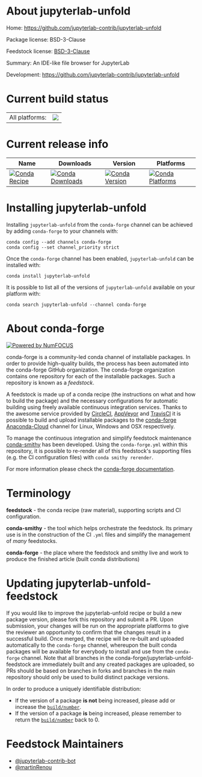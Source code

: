 About jupyterlab-unfold
=======================

Home: https://github.com/jupyterlab-contrib/jupyterlab-unfold

Package license: BSD-3-Clause

Feedstock license: [BSD-3-Clause](https://github.com/conda-forge/jupyterlab-unfold-feedstock/blob/master/LICENSE.txt)

Summary: An IDE-like file browser for JupyterLab

Development: https://github.com/jupyterlab-contrib/jupyterlab-unfold

Current build status
====================


<table><tr><td>All platforms:</td>
    <td>
      <a href="https://dev.azure.com/conda-forge/feedstock-builds/_build/latest?definitionId=14177&branchName=master">
        <img src="https://dev.azure.com/conda-forge/feedstock-builds/_apis/build/status/jupyterlab-unfold-feedstock?branchName=master">
      </a>
    </td>
  </tr>
</table>

Current release info
====================

| Name | Downloads | Version | Platforms |
| --- | --- | --- | --- |
| [![Conda Recipe](https://img.shields.io/badge/recipe-jupyterlab--unfold-green.svg)](https://anaconda.org/conda-forge/jupyterlab-unfold) | [![Conda Downloads](https://img.shields.io/conda/dn/conda-forge/jupyterlab-unfold.svg)](https://anaconda.org/conda-forge/jupyterlab-unfold) | [![Conda Version](https://img.shields.io/conda/vn/conda-forge/jupyterlab-unfold.svg)](https://anaconda.org/conda-forge/jupyterlab-unfold) | [![Conda Platforms](https://img.shields.io/conda/pn/conda-forge/jupyterlab-unfold.svg)](https://anaconda.org/conda-forge/jupyterlab-unfold) |

Installing jupyterlab-unfold
============================

Installing `jupyterlab-unfold` from the `conda-forge` channel can be achieved by adding `conda-forge` to your channels with:

```
conda config --add channels conda-forge
conda config --set channel_priority strict
```

Once the `conda-forge` channel has been enabled, `jupyterlab-unfold` can be installed with:

```
conda install jupyterlab-unfold
```

It is possible to list all of the versions of `jupyterlab-unfold` available on your platform with:

```
conda search jupyterlab-unfold --channel conda-forge
```


About conda-forge
=================

[![Powered by NumFOCUS](https://img.shields.io/badge/powered%20by-NumFOCUS-orange.svg?style=flat&colorA=E1523D&colorB=007D8A)](http://numfocus.org)

conda-forge is a community-led conda channel of installable packages.
In order to provide high-quality builds, the process has been automated into the
conda-forge GitHub organization. The conda-forge organization contains one repository
for each of the installable packages. Such a repository is known as a *feedstock*.

A feedstock is made up of a conda recipe (the instructions on what and how to build
the package) and the necessary configurations for automatic building using freely
available continuous integration services. Thanks to the awesome service provided by
[CircleCI](https://circleci.com/), [AppVeyor](https://www.appveyor.com/)
and [TravisCI](https://travis-ci.com/) it is possible to build and upload installable
packages to the [conda-forge](https://anaconda.org/conda-forge)
[Anaconda-Cloud](https://anaconda.org/) channel for Linux, Windows and OSX respectively.

To manage the continuous integration and simplify feedstock maintenance
[conda-smithy](https://github.com/conda-forge/conda-smithy) has been developed.
Using the ``conda-forge.yml`` within this repository, it is possible to re-render all of
this feedstock's supporting files (e.g. the CI configuration files) with ``conda smithy rerender``.

For more information please check the [conda-forge documentation](https://conda-forge.org/docs/).

Terminology
===========

**feedstock** - the conda recipe (raw material), supporting scripts and CI configuration.

**conda-smithy** - the tool which helps orchestrate the feedstock.
                   Its primary use is in the construction of the CI ``.yml`` files
                   and simplify the management of *many* feedstocks.

**conda-forge** - the place where the feedstock and smithy live and work to
                  produce the finished article (built conda distributions)


Updating jupyterlab-unfold-feedstock
====================================

If you would like to improve the jupyterlab-unfold recipe or build a new
package version, please fork this repository and submit a PR. Upon submission,
your changes will be run on the appropriate platforms to give the reviewer an
opportunity to confirm that the changes result in a successful build. Once
merged, the recipe will be re-built and uploaded automatically to the
`conda-forge` channel, whereupon the built conda packages will be available for
everybody to install and use from the `conda-forge` channel.
Note that all branches in the conda-forge/jupyterlab-unfold-feedstock are
immediately built and any created packages are uploaded, so PRs should be based
on branches in forks and branches in the main repository should only be used to
build distinct package versions.

In order to produce a uniquely identifiable distribution:
 * If the version of a package **is not** being increased, please add or increase
   the [``build/number``](https://docs.conda.io/projects/conda-build/en/latest/resources/define-metadata.html#build-number-and-string).
 * If the version of a package **is** being increased, please remember to return
   the [``build/number``](https://docs.conda.io/projects/conda-build/en/latest/resources/define-metadata.html#build-number-and-string)
   back to 0.

Feedstock Maintainers
=====================

* [@jupyterlab-contrib-bot](https://github.com/jupyterlab-contrib-bot/)
* [@martinRenou](https://github.com/martinRenou/)

